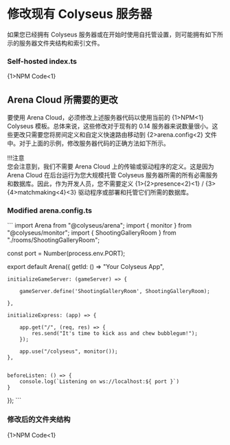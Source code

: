 # 修改现有 Colyseus 服务器

如果您已经拥有 Colyseus 服务器或在开始时使用自托管设置，则可能拥有如下所示的服务器文件夹结构和索引文件。

### Self-hosted index.ts

{1>NPM Code<1}

## Arena Cloud 所需要的更改

要使用 Arena Cloud，必须修改上述服务器代码以使用当前的 {1>NPM<1} Colyseus 模板。总体来说，这些修改对于现有的 0.14 服务器来说数量很小。这些更改只需要您将房间定义和自定义快速路由移动到 {2>arena.config<2} 文件中。对于上面的示例，修改服务器代码的正确方法如下所示。

!!!注意   
    您会注意到，我们不需要 Arena Cloud 上的传输或驱动程序的定义。这是因为 Arena Cloud 在后台运行为您大规模托管 Colyseus 服务器所需的所有必需服务和数据库。因此，作为开发人员，您不需要定义 {1>{2>presence<2}<1} / {3>{4>matchmaking<4}<3} 驱动程序或部署和托管它们所需的数据库。


### Modified arena.config.ts

\`\`\` import Arena from "@colyseus/arena"; import { monitor } from "@colyseus/monitor"; import { ShootingGalleryRoom } from "./rooms/ShootingGalleryRoom";

const port = Number(process.env.PORT);

export default Arena({ getId: () => "Your Colyseus App",

    initializeGameServer: (gameServer) => {

        gameServer.define('ShootingGalleryRoom', ShootingGalleryRoom);

    },

    initializeExpress: (app) => {

        app.get("/", (req, res) => {
            res.send("It's time to kick ass and chew bubblegum!");
        });

        app.use("/colyseus", monitor());
    },


    beforeListen: () => {
        console.log(`Listening on ws://localhost:${ port }`)
    }
}); \`\`\`

### 修改后的文件夹结构

{1>NPM Code<1}